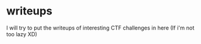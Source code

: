 # writeups
I will try to put the writeups of interesting CTF challenges in here (If i'm not too lazy XD) 
